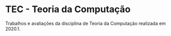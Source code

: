 # TEC - Teoria da Computação

Trabalhos e avaliações da disciplina de Teoria da Computação realizada em 2020.1.